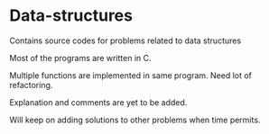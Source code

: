 # Data-structures
Contains source codes for problems related to data structures

Most of the programs are written in C.

Multiple functions are implemented in same program. Need lot of refactoring.

Explanation and comments are yet to be added.

Will keep on adding solutions to other problems  when time permits.
